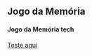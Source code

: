 ## Jogo da Memória

#### Jogo da Memória tech

<a href = "https://luisfeelipe.github.io/JogoDaMemoria/">Teste aqui</a>
